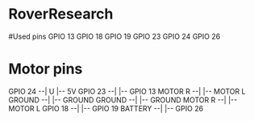 # RoverResearch

#Used pins
GPIO 13
GPIO 18
GPIO 19
GPIO 23
GPIO 24
GPIO 26

# Motor pins

GPIO 24 --|  U  |-- 5V
GPIO 23 --|     |-- GPIO 13
MOTOR R --|     |-- MOTOR L
GROUND  --|     |-- GROUND
GROUND  --|     |-- GROUND
MOTOR R --|     |-- MOTOR L
GPIO 18 --|     |-- GPIO 19
BATTERY --|     |-- GPIO 26
